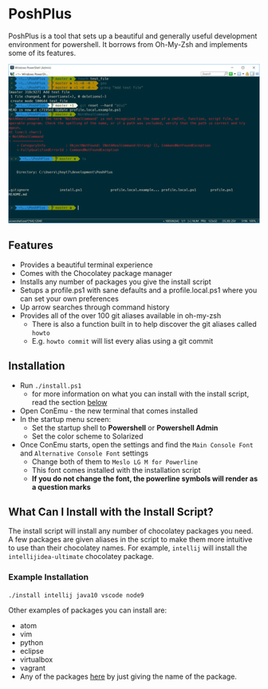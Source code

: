 # PoshPlus

PoshPlus is a tool that sets up a beautiful and generally useful development environment for powershell. It borrows from Oh-My-Zsh and implements some of its features.

![Example of context aware theme and colors](https://github.com/JustinHoyt/PoshPlus/blob/master/img/PoshPlusExample.PNG)

## Features

- Provides a beautiful terminal experience
- Comes with the Chocolatey package manager
- Installs any number of packages you give the install script
- Setups a profile.ps1 with sane defaults and a profile.local.ps1 where you can set your own preferences
- Up arrow searches through command history
- Provides all of the over 100 git aliases available in oh-my-zsh
    - There is also a function built in to help discover the git aliases called `howto`
    - E.g. `howto commit` will list every alias using a git commit


## Installation
- Run `./install.ps1`
    - for more information on what you can install with the install script, read the section [below](#what-can-i-install-with-the-install-script)
- Open ConEmu - the new terminal that comes installed
- In the startup menu screen:
    - Set the startup shell to <b>Powershell</b> or <b>Powershell Admin</b>
    - Set the color scheme to Solarized
- Once ConEmu starts, open the settings and find the `Main Console Font` and `Alternative Console Font` settings
    - Change both of them to `Meslo LG M for Powerline`
    - This font comes installed with the installation script
    - <b>If you do not change the font, the powerline symbols will render as a question marks</b>

## What Can I Install with the Install Script?

The install script will install any number of chocolatey packages you need. A few packages are given aliases in the script to make them more intuitive to use than their chocolatey names. For example, `intellij` will install the `intellijidea-ultimate` chocolatey package.

### Example Installation

`./install intellij java10 vscode node9`

Other examples of packages you can install are:
* atom
* vim
* python
* eclipse
* virtualbox
* vagrant
* Any of the packages [here](https://chocolatey.org/search?q=) by just giving the name of the package.

